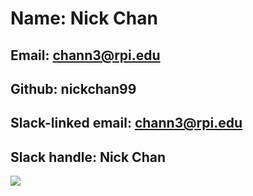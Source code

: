 # Name: Nick Chan

## Email: chann3@rpi.edu
## Github: nickchan99
## Slack-linked email: chann3@rpi.edu
## Slack handle: Nick Chan

![](https://media.licdn.com/dms/image/C4D03AQE_IoVHN7A2iA/profile-displayphoto-shrink_200_200/0?e=1564012800&v=beta&t=IbopAbBTa2q9EM11pPEtmbZglizyMwxZc7rDJsy0Ee4)
